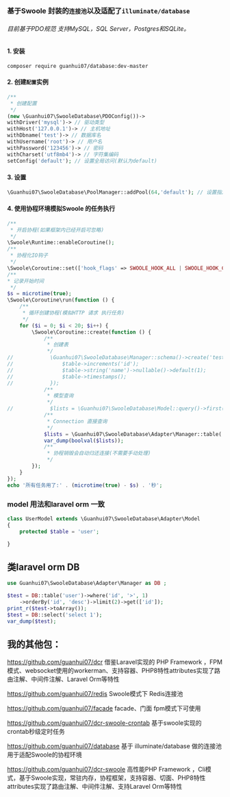 ### 基于Swoole 封装的`连接池`以及适配了`illuminate/database`
###### 目前基于PDO规范 支持MySQL，SQL Server，Postgres和SQLite。

#### 1. 安装
```
composer require guanhui07/database:dev-master
```
#### 2. 创建`配置`实例
```php
/**
 * 创建配置
 */
(new \Guanhui07\SwooleDatabase\PDOConfig())->
withDriver('mysql')-> // 驱动类型
withHost('127.0.0.1')-> // 主机地址
withDbname('test')-> // 数据库名
withUsername('root')-> // 用户名
withPassword('123456')-> // 密码
withCharset('utf8mb4')-> // 字符集编码
setConfig('default'); // 设置全局访问(默认为default)
```
#### 3. 设置
```php
\Guanhui07\SwooleDatabase\PoolManager::addPool(64,'default'); // 设置指定连接池尺寸(连接名称默认为 default)
```

#### 4. 使用协程环境模拟Swoole 的任务执行
```php
/**
 * 开启协程(如果框架内已经开启可忽略)
 */
\Swoole\Runtime::enableCoroutine();
/**
 * 协程化IO钩子
 */
\Swoole\Coroutine::set(['hook_flags' => SWOOLE_HOOK_ALL | SWOOLE_HOOK_CURL]);
/**
* 记录开始时间
 */
$s = microtime(true);
\Swoole\Coroutine\run(function () {
    /**
     * 循环创建协程(模拟HTTP 请求 执行任务)
     */
    for ($i = 0; $i < 20; $i++) {
        \Swoole\Coroutine::create(function () {
            /**
             * 创建表
             */
//            \Guanhui07\SwooleDatabase\Manager::schema()->create('test',function(\Illuminate\Database\Schema\Blueprint $table){
//                $table->increments('id');
//                $table->string('name')->nullable()->default(1);
//                $table->timestamps();
//            });
            /**
             * 模型查询
             */
//            $lists = \Guanhui07\SwooleDatabase\Model::query()->first();
            /**
             * Connection 直接查询
             */
            $lists = \Guanhui07\SwooleDatabase\Adapter\Manager::table('bd_live_plan')->first();
            var_dump(boolval($lists));
            /**
             * 协程销毁会自动归还连接(不需要手动处理)
             */
        });
    }
});
echo '所有任务用了:' . (microtime(true) - $s) . '秒';
```

### model  用法和laravel orm 一致

```php
class UserModel extends \Guanhui07\SwooleDatabase\Adapter\Model
{
    protected $table = 'user';

}
```

## 类laravel orm DB
```php
use Guanhui07\SwooleDatabase\Adapter\Manager as DB ;

$test = DB::table('user')->where('id', '>', 1)
    ->orderBy('id', 'desc')->limit(2)->get(['id']);
print_r($test->toArray());
$test = DB::select('select 1');
var_dump($test);


```



## 我的其他包：
https://github.com/guanhui07/dcr  借鉴Laravel实现的 PHP Framework ，FPM模式、websocket使用的workerman、支持容器、PHP8特性attributes实现了路由注解、中间件注解、Laravel Orm等特性

https://github.com/guanhui07/redis Swoole模式下 Redis连接池

https://github.com/guanhui07/facade  facade、门面 fpm模式下可使用

https://github.com/guanhui07/dcr-swoole-crontab 基于swoole实现的crontab秒级定时任务

https://github.com/guanhui07/database  基于 illuminate/database 做的连接池用于适配Swoole的协程环境

https://github.com/guanhui07/dcr-swoole  高性能PHP Framework ，Cli模式，基于Swoole实现，常驻内存，协程框架，支持容器、切面、PHP8特性attributes实现了路由注解、中间件注解、支持Laravel Orm等特性
